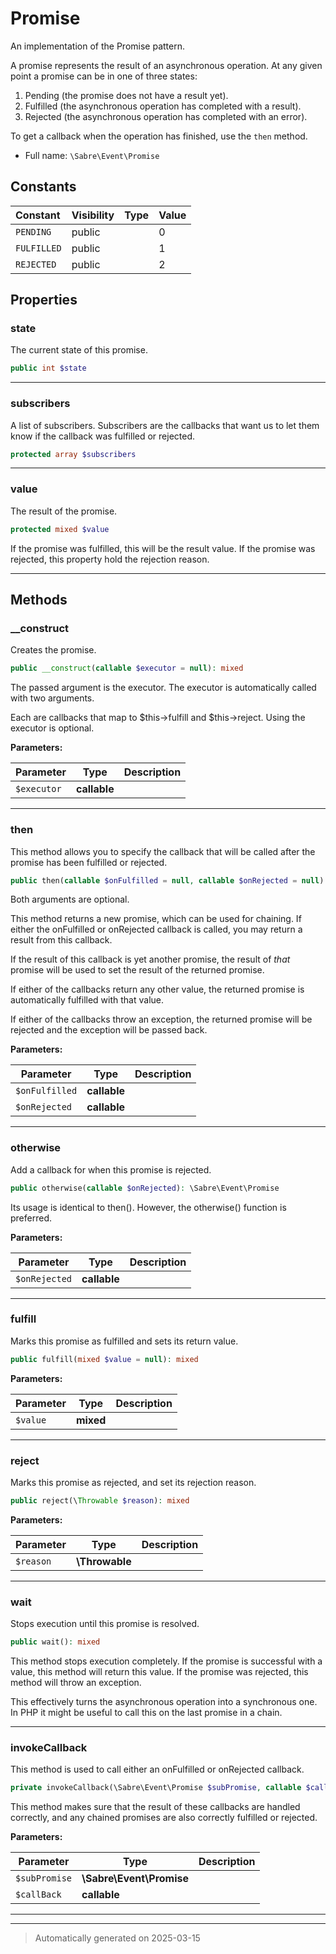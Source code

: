 
# Promise

An implementation of the Promise pattern.

A promise represents the result of an asynchronous operation.
At any given point a promise can be in one of three states:

1. Pending (the promise does not have a result yet).
2. Fulfilled (the asynchronous operation has completed with a result).
3. Rejected (the asynchronous operation has completed with an error).

To get a callback when the operation has finished, use the `then` method.

* Full name: `\Sabre\Event\Promise`


## Constants

| Constant | Visibility | Type | Value |
|:---------|:-----------|:-----|:------|
|`PENDING`|public| |0|
|`FULFILLED`|public| |1|
|`REJECTED`|public| |2|

## Properties


### state

The current state of this promise.

```php
public int $state
```






***

### subscribers

A list of subscribers. Subscribers are the callbacks that want us to let
them know if the callback was fulfilled or rejected.

```php
protected array $subscribers
```






***

### value

The result of the promise.

```php
protected mixed $value
```

If the promise was fulfilled, this will be the result value. If the
promise was rejected, this property hold the rejection reason.




***

## Methods


### __construct

Creates the promise.

```php
public __construct(callable $executor = null): mixed
```

The passed argument is the executor. The executor is automatically
called with two arguments.

Each are callbacks that map to $this->fulfill and $this->reject.
Using the executor is optional.






**Parameters:**

| Parameter | Type | Description |
|-----------|------|-------------|
| `$executor` | **callable** |  |





***

### then

This method allows you to specify the callback that will be called after
the promise has been fulfilled or rejected.

```php
public then(callable $onFulfilled = null, callable $onRejected = null): \Sabre\Event\Promise
```

Both arguments are optional.

This method returns a new promise, which can be used for chaining.
If either the onFulfilled or onRejected callback is called, you may
return a result from this callback.

If the result of this callback is yet another promise, the result of
_that_ promise will be used to set the result of the returned promise.

If either of the callbacks return any other value, the returned promise
is automatically fulfilled with that value.

If either of the callbacks throw an exception, the returned promise will
be rejected and the exception will be passed back.






**Parameters:**

| Parameter | Type | Description |
|-----------|------|-------------|
| `$onFulfilled` | **callable** |  |
| `$onRejected` | **callable** |  |





***

### otherwise

Add a callback for when this promise is rejected.

```php
public otherwise(callable $onRejected): \Sabre\Event\Promise
```

Its usage is identical to then(). However, the otherwise() function is
preferred.






**Parameters:**

| Parameter | Type | Description |
|-----------|------|-------------|
| `$onRejected` | **callable** |  |





***

### fulfill

Marks this promise as fulfilled and sets its return value.

```php
public fulfill(mixed $value = null): mixed
```








**Parameters:**

| Parameter | Type | Description |
|-----------|------|-------------|
| `$value` | **mixed** |  |





***

### reject

Marks this promise as rejected, and set its rejection reason.

```php
public reject(\Throwable $reason): mixed
```








**Parameters:**

| Parameter | Type | Description |
|-----------|------|-------------|
| `$reason` | **\Throwable** |  |





***

### wait

Stops execution until this promise is resolved.

```php
public wait(): mixed
```

This method stops execution completely. If the promise is successful with
a value, this method will return this value. If the promise was
rejected, this method will throw an exception.

This effectively turns the asynchronous operation into a synchronous
one. In PHP it might be useful to call this on the last promise in a
chain.










***

### invokeCallback

This method is used to call either an onFulfilled or onRejected callback.

```php
private invokeCallback(\Sabre\Event\Promise $subPromise, callable $callBack = null): mixed
```

This method makes sure that the result of these callbacks are handled
correctly, and any chained promises are also correctly fulfilled or
rejected.






**Parameters:**

| Parameter | Type | Description |
|-----------|------|-------------|
| `$subPromise` | **\Sabre\Event\Promise** |  |
| `$callBack` | **callable** |  |





***


***
> Automatically generated on 2025-03-15
